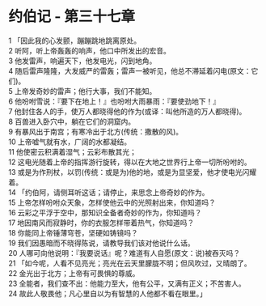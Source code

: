 # 约伯记 - 第三十七章
  
 1 「因此我的心发颤，蹦蹦跳地跳离原处。  
 2 听阿，听上帝轰轰的响声，他口中所发出的宏音。  
 3 他发雷声，响遍天下，他发电光，闪到地角。  
 4 随后雷声隆隆，大发威严的雷轰；雷声一被听见，他总不滞延着闪电(原文：它们)。  
 5 上帝发奇妙的雷声；他行大事，我们不能知。  
 6 他吩咐雪说：『要下在地上！』也吩咐大雨暴雨：『要使劲地下！』  
 7 他封住各人的手，使万人都晓得他的作为(或译：叫他所造的万人都晓得)。  
 8 百兽进入卧穴中，躺在它们的洞窟内。  
 9 有暴风出于南宫；有寒冷出于北方(传统：撒散的风)。  
 10 上帝嘘气就有水，广阔的水都凝结。  
 11 他使密云积满着湿气；云彩布散其光；  
 12 这电光随着上帝的指挥游行旋转，得以在大地之世界行上帝一切所吩咐的。  
 13 或是为作刑杖，以罚(传统：或是为)他的地，或是为显坚爱，他才使电光闪耀着。  
 14 「约伯阿，请侧耳听这话；请停止，来思念上帝奇妙的作为。  
 15 上帝怎样吩咐众天象，怎样使他云中的光照射出来，你知道吗？  
 16 云彩之平浮于空中，那知识全备者奇妙的作为，你知道吗？  
 17 地因南风而寂静时，你的衣服怎样带着热气，你知道吗？  
 18 你能同上帝锤薄穹苍，坚硬如铸镜吗？  
 19 我们因愚暗而不晓得陈说，请教导我们该对他说什么话。  
 20 人哪可向他说明：『我要说话』呢？难道有人自愿(原文：说)被吞灭吗？  
 21 「如今呢，人看不见亮光；亮光在云天里朦胧不明；但风吹过，又晴朗了。  
 22 金光出于北方；上帝有可畏惧的尊威。  
 23 全能者，我们查不出：他能力至大，他有公平，又满有正义；不苦害人。  
 24 故此人敬畏他；凡心里自以为有智慧的人他都不看在眼里。」